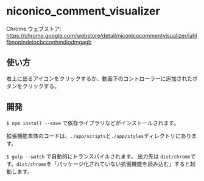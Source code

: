 # niconico_comment_visualizer

Chrome ウェブストア: https://chrome.google.com/webstore/detail/niconicocommentvisualizer/lahlfbnopindeiocbcconhmdiodmgagb

## 使い方

右上に出るアイコンをクリックするか、動画下のコントローラーに追加されたボタンをクリックする。

## 開発

`$ npm install --save` で依存ライブラリなどがインストールされます。

拡張機能本体のコードは、`./app/scripts`と`./app/styles`ディレクトリにあります。

`$ gulp --watch` で自動的にトランスパイルされます。
出力先は `dist/chrome`です。`dist/chrome`を「パッケージ化されていない拡張機能を読み込む」すると起動します。
